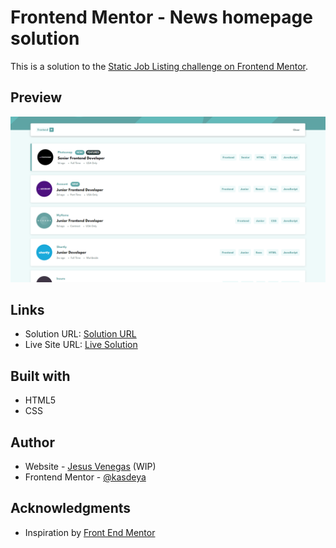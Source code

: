 # Frontend Mentor - News homepage solution

This is a solution to the [Static Job Listing challenge on Frontend Mentor](https://www.frontendmentor.io/challenges/job-listings-with-filtering-ivstIPCt).

## Preview

![screenshot](./public/screenshot)

## Links

- Solution URL: [Solution URL](https://www.frontendmentor.io/solutions/my-flexbox-solution-with-working-filtering-tnCPILyaDg)
- Live Site URL: [Live Solution](https://static-job-listing-chi.vercel.app/)

## Built with

- HTML5
- CSS

## Author

- Website - [Jesus Venegas](https://www.jesusvenegas.com) (WIP)
- Frontend Mentor - [@kasdeya](https://www.frontendmentor.io/profile/kasdeya)

## Acknowledgments

- Inspiration by [Front End Mentor](https://www.frontendmentor.io/)

